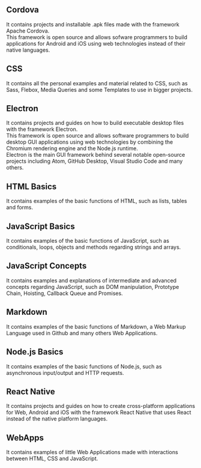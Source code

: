 ## Cordova
It contains projects and installable .apk files made with the framework Apache Cordova. <br>
This framework is open source and allows sofware programmers to build applications for Android and iOS using web technologies instead of their native languages.

## CSS
It contains all the personal examples and material related to CSS, such as Sass, Flebox, Media Queries and some Templates to use in bigger projects.

## Electron
It contains projects and guides on how to build executable desktop files with the framework Electron.<br>
This framework is open source and allows software programmers to build desktop GUI applications using web technologies by combining the Chromium rendering engine and the Node.js runtime.<br>
Electron is the main GUI framework behind several notable open-source projects including Atom, GitHub Desktop, Visual Studio Code and many others.

## HTML Basics
It contains examples of the basic functions of HTML, such as lists, tables and forms.

## JavaScript Basics
It contains examples of the basic functions of JavaScript, such as conditionals, loops, objects and methods regarding strings and arrays.

## JavaScript Concepts 
It contains examples and explanations of intermediate and advanced concepts regarding JavaScript, such as DOM manipulation, Prototype Chain, Hoisting, Callback Queue and Promises.

## Markdown
It contains examples of the basic functions of Markdown, a Web Markup Language used in Github and many others Web Applications.

## Node.js Basics
It contains examples of the basic functions of Node.js, such as asynchronous input/output and HTTP requests.

## React Native
It contains projects and guides on how to create cross-platform applications for Web, Android and iOS with the framework React Native that uses React instead of the native platform languages.

## WebApps
It contains examples of little Web Applications made with interactions between HTML, CSS and JavaScript.
